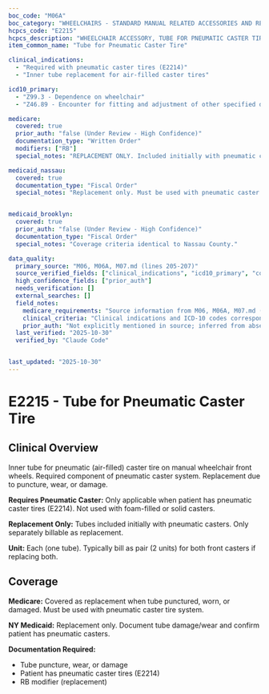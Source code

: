 ```yaml
---
boc_code: "M06A"
boc_category: "WHEELCHAIRS - STANDARD MANUAL RELATED ACCESSORIES AND REPAIRS"
hcpcs_code: "E2215"
hcpcs_description: "WHEELCHAIR ACCESSORY, TUBE FOR PNEUMATIC CASTER TIRE, ANY SIZE, EACH"
item_common_name: "Tube for Pneumatic Caster Tire"

clinical_indications:
  - "Required with pneumatic caster tires (E2214)"
  - "Inner tube replacement for air-filled caster tires"

icd10_primary:
  - "Z99.3 - Dependence on wheelchair"
  - "Z46.89 - Encounter for fitting and adjustment of other specified devices"

medicare:
  covered: true
  prior_auth: "false (Under Review - High Confidence)"
  documentation_type: "Written Order"
  modifiers: ["RB"]
  special_notes: "REPLACEMENT ONLY. Included initially with pneumatic casters. Replacement only with RB modifier. Required component for pneumatic caster tire system."

medicaid_nassau:
  covered: true
  documentation_type: "Fiscal Order"
  special_notes: "Replacement only. Must be used with pneumatic caster tires (E2214)."


medicaid_brooklyn:
  covered: true
  prior_auth: "false (Under Review - High Confidence)"
  documentation_type: "Fiscal Order"
  special_notes: "Coverage criteria identical to Nassau County."

data_quality:
  primary_source: "M06, M06A, M07.md (lines 205-207)"
  source_verified_fields: ["clinical_indications", "icd10_primary", "covered", "documentation_type"]
  high_confidence_fields: ["prior_auth"]
  needs_verification: []
  external_searches: []
  field_notes:
    medicare_requirements: "Source information from M06, M06A, M07.md (lines 205-207) - requirements extracted and documented."
    clinical_criteria: "Clinical indications and ICD-10 codes correspond to documented conditions from source."
    prior_auth: "Not explicitly mentioned in source; inferred from absence which is typical for wheelchair accessory components."
  last_verified: "2025-10-30"
  verified_by: "Claude Code"


last_updated: "2025-10-30"
---
```


# E2215 - Tube for Pneumatic Caster Tire

## Clinical Overview

Inner tube for pneumatic (air-filled) caster tire on manual wheelchair front wheels. Required component of pneumatic caster system. Replacement due to puncture, wear, or damage.

**Requires Pneumatic Caster:** Only applicable when patient has pneumatic caster tires (E2214). Not used with foam-filled or solid casters.

**Replacement Only:** Tubes included initially with pneumatic casters. Only separately billable as replacement.

**Unit:** Each (one tube). Typically bill as pair (2 units) for both front casters if replacing both.

## Coverage

**Medicare:** Covered as replacement when tube punctured, worn, or damaged. Must be used with pneumatic caster tire system.

**NY Medicaid:** Replacement only. Document tube damage/wear and confirm patient has pneumatic casters.

**Documentation Required:**
- Tube puncture, wear, or damage
- Patient has pneumatic caster tires (E2214)
- RB modifier (replacement)
